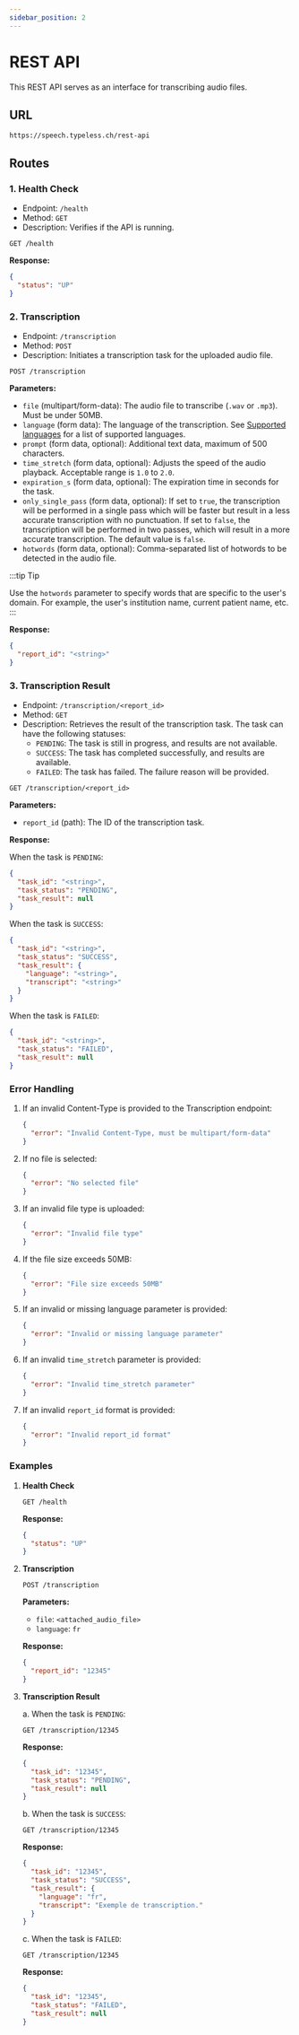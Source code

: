 ```yaml
---
sidebar_position: 2
---
```


# REST API

This REST API serves as an interface for transcribing audio files.

## URL

`https://speech.typeless.ch/rest-api`

## Routes

### 1. **Health Check**

- Endpoint: `/health`
- Method: `GET`
- Description: Verifies if the API is running.

```
GET /health
```

**Response:**

```json
{
  "status": "UP"
}
```

### 2. **Transcription**

- Endpoint: `/transcription`
- Method: `POST`
- Description: Initiates a transcription task for the uploaded audio file.

```
POST /transcription
```

**Parameters:**

- `file` (multipart/form-data): The audio file to transcribe (`.wav` or `.mp3`). Must be under 50MB.
- `language` (form data): The language of the transcription. See [Supported languages](/docs/stt/languages) for a list of supported languages.
- `prompt` (form data, optional): Additional text data, maximum of 500 characters.
- `time_stretch` (form data, optional): Adjusts the speed of the audio playback. Acceptable range is `1.0` to `2.0`.
- `expiration_s` (form data, optional): The expiration time in seconds for the task.
- `only_single_pass` (form data, optional): If set to `true`, the transcription will be performed in a single pass which will be faster but result in a less accurate transcription with no punctuation. If set to `false`, the transcription will be performed in two passes, which will result in a more accurate transcription. The default value is `false`.
- `hotwords` (form data, optional): Comma-separated list of hotwords to be detected in the audio file.

:::tip Tip

Use the `hotwords` parameter to specify words that are specific to the user's domain. For example, the user's institution name, current patient name, etc.
:::

**Response:**

```json
{
  "report_id": "<string>"
}
```

### 3. **Transcription Result**

- Endpoint: `/transcription/<report_id>`
- Method: `GET`
- Description: Retrieves the result of the transcription task. The task can have the following statuses:
  - `PENDING`: The task is still in progress, and results are not available.
  - `SUCCESS`: The task has completed successfully, and results are available.
  - `FAILED`: The task has failed. The failure reason will be provided.

```
GET /transcription/<report_id>
```

**Parameters:**

- `report_id` (path): The ID of the transcription task.

**Response:**

When the task is `PENDING`:

```json
{
  "task_id": "<string>",
  "task_status": "PENDING",
  "task_result": null
}
```

When the task is `SUCCESS`:

```json
{
  "task_id": "<string>",
  "task_status": "SUCCESS",
  "task_result": {
    "language": "<string>",
    "transcript": "<string>"
  }
}
```

When the task is `FAILED`:

```json
{
  "task_id": "<string>",
  "task_status": "FAILED",
  "task_result": null
}
```

### Error Handling

1. If an invalid Content-Type is provided to the Transcription endpoint:

   ```json
   {
     "error": "Invalid Content-Type, must be multipart/form-data"
   }
   ```

2. If no file is selected:

   ```json
   {
     "error": "No selected file"
   }
   ```

3. If an invalid file type is uploaded:

   ```json
   {
     "error": "Invalid file type"
   }
   ```

4. If the file size exceeds 50MB:

   ```json
   {
     "error": "File size exceeds 50MB"
   }
   ```

5. If an invalid or missing language parameter is provided:

   ```json
   {
     "error": "Invalid or missing language parameter"
   }
   ```

6. If an invalid `time_stretch` parameter is provided:

   ```json
   {
     "error": "Invalid time_stretch parameter"
   }
   ```

7. If an invalid `report_id` format is provided:

   ```json
   {
     "error": "Invalid report_id format"
   }
   ```

### Examples

1. **Health Check**
   ```
   GET /health
   ```
   **Response:**
   ```json
   {
     "status": "UP"
   }
   ```
2. **Transcription**

   ```
   POST /transcription
   ```

   **Parameters:**

   - `file`: `<attached_audio_file>`
   - `language`: `fr`

   **Response:**

   ```json
   {
     "report_id": "12345"
   }
   ```

3. **Transcription Result**

   a. When the task is `PENDING`:

   ```
   GET /transcription/12345
   ```

   **Response:**

   ```json
   {
     "task_id": "12345",
     "task_status": "PENDING",
     "task_result": null
   }
   ```

   b. When the task is `SUCCESS`:

   ```
   GET /transcription/12345
   ```

   **Response:**

   ```json
   {
     "task_id": "12345",
     "task_status": "SUCCESS",
     "task_result": {
       "language": "fr",
       "transcript": "Exemple de transcription."
     }
   }
   ```

   c. When the task is `FAILED`:

   ```
   GET /transcription/12345
   ```

   **Response:**

   ```json
   {
     "task_id": "12345",
     "task_status": "FAILED",
     "task_result": null
   }
   ```
